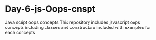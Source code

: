 # Day-6-js-Oops-cnspt
Java script oops concepts
This repository includes javascript oops concepts including classes and constructors
included with examples for each concepts
